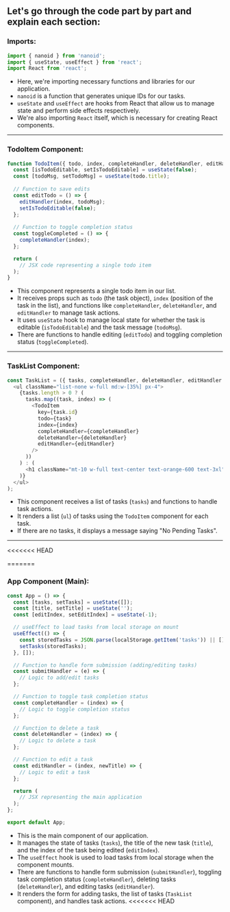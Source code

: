 Let's go through the code part by part and explain each section:
-----------------------------------------------------------------------------------------------------------------------------------
### Imports:
```javascript
import { nanoid } from 'nanoid';
import { useState, useEffect } from 'react';
import React from 'react';
```
- Here, we're importing necessary functions and libraries for our application.
- `nanoid` is a function that generates unique IDs for our tasks.
- `useState` and `useEffect` are hooks from React that allow us to manage state and perform side effects respectively.
- We're also importing `React` itself, which is necessary for creating React components.

------------------------------------------------------------------------------------------------------------------------------------------
### TodoItem Component:
```javascript
function TodoItem({ todo, index, completeHandler, deleteHandler, editHandler }) {
  const [isTodoEditable, setIsTodoEditable] = useState(false);
  const [todoMsg, setTodoMsg] = useState(todo.title);
  
  // Function to save edits
  const editTodo = () => {
    editHandler(index, todoMsg);
    setIsTodoEditable(false);
  };
  
  // Function to toggle completion status
  const toggleCompleted = () => {
    completeHandler(index);
  };

  return (
    // JSX code representing a single todo item
  );
}
```
- This component represents a single todo item in our list.
- It receives props such as `todo` (the task object), `index` (position of the task in the list), and functions like `completeHandler`, `deleteHandler`, and `editHandler` to manage task actions.
- It uses `useState` hook to manage local state for whether the task is editable (`isTodoEditable`) and the task message (`todoMsg`).
- There are functions to handle editing (`editTodo`) and toggling completion status (`toggleCompleted`).

------------------------------------------------------------------------------------------------------------------------------------------
### TaskList Component:
```javascript
const TaskList = ({ tasks, completeHandler, deleteHandler, editHandler }) => (
  <ul className="list-none w-full md:w-[35%] px-4">
    {tasks.length > 0 ? (
      tasks.map((task, index) => (
        <TodoItem
          key={task.id}
          todo={task}
          index={index}
          completeHandler={completeHandler}
          deleteHandler={deleteHandler}
          editHandler={editHandler}
        />
      ))
    ) : (
      <h1 className="mt-10 w-full text-center text-orange-600 text-3xl">No Pending Tasks</h1>
    )}
  </ul>
);
```
- This component receives a list of tasks (`tasks`) and functions to handle task actions.
- It renders a list (`ul`) of tasks using the `TodoItem` component for each task.
- If there are no tasks, it displays a message saying "No Pending Tasks".

------------------------------------------------------------------------------------------------------------------------------------------
<<<<<<< HEAD

=======
### App Component (Main):
```javascript
const App = () => {
  const [tasks, setTasks] = useState([]);
  const [title, setTitle] = useState('');
  const [editIndex, setEditIndex] = useState(-1);

  // useEffect to load tasks from local storage on mount
  useEffect(() => {
    const storedTasks = JSON.parse(localStorage.getItem('tasks')) || [];
    setTasks(storedTasks);
  }, []);

  // Function to handle form submission (adding/editing tasks)
  const submitHandler = (e) => {
    // Logic to add/edit tasks
  };

  // Function to toggle task completion status
  const completeHandler = (index) => {
    // Logic to toggle completion status
  };

  // Function to delete a task
  const deleteHandler = (index) => {
    // Logic to delete a task                         
  };

  // Function to edit a task
  const editHandler = (index, newTitle) => {
    // Logic to edit a task
  };

  return (
    // JSX representing the main application
  );
};

export default App;
```
- This is the main component of our application.
- It manages the state of tasks (`tasks`), the title of the new task (`title`), and the index of the task being edited (`editIndex`).
- The `useEffect` hook is used to load tasks from local storage when the component mounts.
- There are functions to handle form submission (`submitHandler`), toggling task completion status (`completeHandler`), deleting tasks (`deleteHandler`), and editing tasks (`editHandler`).
- It renders the form for adding tasks, the list of tasks (`TaskList` component), and handles task actions.
<<<<<<< HEAD

